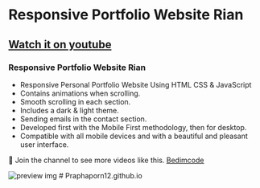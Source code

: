 # Responsive Portfolio Website Rian
## [Watch it on youtube](https://youtu.be/-uQIBlaZ4P0)
### Responsive Portfolio Website Rian

- Responsive Personal Portfolio Website Using HTML CSS & JavaScript
- Contains animations when scrolling.
- Smooth scrolling in each section.
- Includes a dark & light theme.
- Sending emails in the contact section.
- Developed first with the Mobile First methodology, then for desktop.
- Compatible with all mobile devices and with a beautiful and pleasant user interface.

💙 Join the channel to see more videos like this. [Bedimcode](https://www.youtube.com/@Bedimcode)

![preview img](/preview.png)
#   P r a p h a p o r n 1 2 . g i t h u b . i o  
 